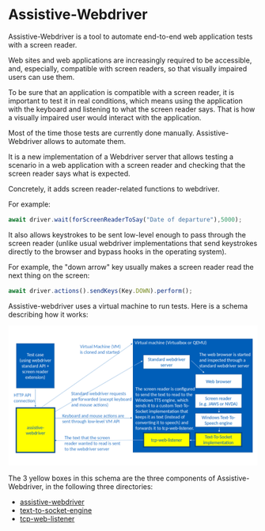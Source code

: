 # Assistive-Webdriver

Assistive-Webdriver is a tool to automate end-to-end web application tests with a screen reader.

Web sites and web applications are increasingly required to be accessible, and, especially, compatible with screen readers, so that visually impaired users can use them.

To be sure that an application is compatible with a screen reader, it is important to test it in real conditions, which means using the application with the keyboard and listening to what the screen reader says. That is how a visually impaired user would interact with the application.

Most of the time those tests are currently done manually. Assistive-Webdriver allows to automate them.

It is a new implementation of a Webdriver server that allows testing a scenario in a web application with a screen reader and checking that the screen reader says what is expected.

Concretely, it adds screen reader-related functions to webdriver.

For example:

```js
await driver.wait(forScreenReaderToSay("Date of departure"),5000);
```

It also allows keystrokes to be sent low-level enough to pass through the screen reader (unlike usual webdriver implementations that send keystrokes directly to the browser and bypass hooks in the operating system).

For example, the "down arrow" key usually makes a screen reader read the next thing on the screen:

```js
await driver.actions().sendKeys(Key.DOWN).perform();
```

Assistive-webdriver uses a virtual machine to run tests. Here is a schema describing how it works:

![Architecture of Assistive-Webdriver](./assistive-webdriver/architecture.png)

The 3 yellow boxes in this schema are the three components of Assistive-Webdriver, in the following three directories:
- [assistive-webdriver](assistive-webdriver)
- [text-to-socket-engine](text-to-socket-engine)
- [tcp-web-listener](tcp-web-listener)
